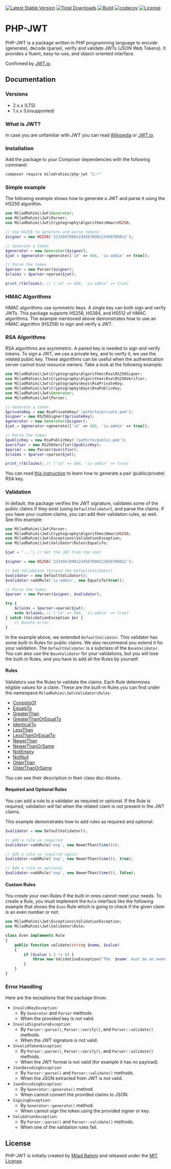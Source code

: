 [![Latest Stable Version](https://poser.pugx.org/miladrahimi/php-jwt/v/stable)](https://packagist.org/packages/miladrahimi/php-jwt)
[![Total Downloads](https://poser.pugx.org/miladrahimi/php-jwt/downloads)](https://packagist.org/packages/miladrahimi/php-jwt)
[![Build](https://github.com/miladrahimi/php-jwt/actions/workflows/ci.yml/badge.svg)](https://github.com/miladrahimi/php-jwt/actions/workflows/ci.yml)
[![codecov](https://codecov.io/gh/miladrahimi/php-jwt/graph/badge.svg?token=KctrYUweFd)](https://codecov.io/gh/miladrahimi/php-jwt)
[![License](https://poser.pugx.org/miladrahimi/php-jwt/license)](https://packagist.org/packages/miladrahimi/php-jwt)

# PHP-JWT

PHP-JWT is a package written in PHP programming language to encode (generate), decode (parse), verify and validate JWTs 
(JSON Web Tokens). It provides a fluent, easy-to-use, and object-oriented interface.

Confirmed by [JWT.io](https://jwt.io).

## Documentation

### Versions
* 2.x.x (LTS)
* 1.x.x (Unsupported)

### What is JWT?

In case you are unfamiliar with JWT you can read [Wikipedia](https://en.wikipedia.org/wiki/JSON_Web_Token) or 
[JWT.io](https://jwt.io).

### Installation

Add the package to your Composer dependencies with the following command:

```bash
composer require miladrahimi/php-jwt "2.*"
```

### Simple example

The following example shows how to generate a JWT and parse it using the *HS256* algorithm.

```php
use MiladRahimi\Jwt\Generator;
use MiladRahimi\Jwt\Parser;
use MiladRahimi\Jwt\Cryptography\Algorithms\Hmac\HS256;

// Use HS256 to generate and parse tokens
$signer = new HS256('12345678901234567890123456789012');

// Generate a token
$generator = new Generator($signer);
$jwt = $generator->generate(['id' => 666, 'is-admin' => true]);

// Parse the token
$parser = new Parser($signer);
$claims = $parser->parse($jwt);

print_r($claims); // ['id' => 666, 'is-admin' => true]
```

### HMAC Algorithms

HMAC algorithms use symmetric keys.
A single key can both sign and verify JWTs.
This package supports HS256, HS384, and HS512 of HMAC algorithms.
The example mentioned above demonstrates how to use an HMAC algorithm (HS256) to sign and verify a JWT.

### RSA Algorithms

RSA algorithms are asymmetric.
A paired key is needed to sign and verify tokens.
To sign a JWT, we use a private key, and to verify it, we use the related public key.
These algorithms can be useful when the authentication server cannot trust resource owners.
Take a look at the following example:

```php
use MiladRahimi\Jwt\Cryptography\Algorithms\Rsa\RS256Signer;
use MiladRahimi\Jwt\Cryptography\Algorithms\Rsa\RS256Verifier;
use MiladRahimi\Jwt\Cryptography\Keys\RsaPrivateKey;
use MiladRahimi\Jwt\Cryptography\Keys\RsaPublicKey;
use MiladRahimi\Jwt\Generator;
use MiladRahimi\Jwt\Parser;

// Generate a token
$privateKey = new RsaPrivateKey('/path/to/private.pem');
$signer = new RS256Signer($privateKey);
$generator = new Generator($signer);
$jwt = $generator->generate(['id' => 666, 'is-admin' => true]);

// Parse the token
$publicKey = new RsaPublicKey('/path/to/public.pem');
$verifier = new RS256Verifier($publicKey);
$parser = new Parser($verifier);
$claims = $parser->parse($jwt);

print_r($claims); // ['id' => 666, 'is-admin' => true]
```

You can read [this instruction](https://en.wikibooks.org/wiki/Cryptography/Generate_a_keypair_using_OpenSSL)
to learn how to generate a pair (public/private) RSA key.

### Validation

In default, the package verifies the JWT signature, validates some of the public claims if they exist (using `DefaultValidator`), and parse the claims.
If you have your custom claims, you can add their validation rules, as well.
See this example:

```php
use MiladRahimi\Jwt\Parser;
use MiladRahimi\Jwt\Cryptography\Algorithms\Hmac\HS256;
use MiladRahimi\Jwt\Exceptions\ValidationException;
use MiladRahimi\Jwt\Validator\Rules\EqualsTo;

$jwt = '...'; // Get the JWT from the user

$signer = new HS256('12345678901234567890123456789012');

// Add Validation (Extend the DefaultValidator)
$validator = new DefaultValidator();
$validator->addRule('is-admin', new EqualsTo(true));

// Parse the token
$parser = new Parser($signer, $validator);

try {
    $claims = $parser->parse($jwt);
    echo $claims; // ['id' => 666, 'is-admin' => true]
} catch (ValidationException $e) {
    // Handle error.
}
```

In the example above, we extended `DefaultValidator`.
This validator has some built-in Rules for public claims.
We also recommend you extend it for your validation.
The `DefaultValidator` is a subclass of the `BaseValidator`.
You can also use the `BaseValidator` for your validations, but you will lose the built-in Rules, and you have to add all the Rules by yourself.

#### Rules

Validators use the Rules to validate the claims.
Each Rule determines eligible values for a claim.
These are the built-in Rules you can find under the namespace `MiladRahimi\Jwt\Validator\Rules`:

* [ConsistsOf](https://github.com/miladrahimi/php-jwt/blob/master/src/Validator/Rules/ConsistsOf.php)
* [EqualsTo](https://github.com/miladrahimi/php-jwt/blob/master/src/Validator/Rules/EqualsTo.php)
* [GreaterThan](https://github.com/miladrahimi/php-jwt/blob/master/src/Validator/Rules/GreaterThan.php)
* [GreaterThanOrEqualTo](https://github.com/miladrahimi/php-jwt/blob/master/src/Validator/Rules/GreaterThanOrEqualTo.php)
* [IdenticalTo](https://github.com/miladrahimi/php-jwt/blob/master/src/Validator/Rules/IdenticalTo.php)
* [LessThan](https://github.com/miladrahimi/php-jwt/blob/master/src/Validator/Rules/LessThan.php)
* [LessThanOrEqualTo](https://github.com/miladrahimi/php-jwt/blob/master/src/Validator/Rules/LessThanOrEqualTo.php)
* [NewerThan](https://github.com/miladrahimi/php-jwt/blob/master/src/Validator/Rules/NewerThan.php)
* [NewerThanOrSame](https://github.com/miladrahimi/php-jwt/blob/master/src/Validator/Rules/NewerThanOrSame.php)
* [NotEmpty](https://github.com/miladrahimi/php-jwt/blob/master/src/Validator/Rules/NotEmpty.php)
* [NotNull](https://github.com/miladrahimi/php-jwt/blob/master/src/Validator/Rules/NotNull.php)
* [OlderThan](https://github.com/miladrahimi/php-jwt/blob/master/src/Validator/Rules/OlderThan.php)
* [OlderThanOrSame](https://github.com/miladrahimi/php-jwt/blob/master/src/Validator/Rules/OlderThanOrSame.php)

You can see their description in their class doc-blocks.

#### Required and Optional Rules

You can add a rule to a validator as required or optional.
If the Rule is required, validation will fail when the related claim is not present in the JWT claims.

This example demonstrates how to add rules as required and optional:

```php
$validator = new DefaultValidator();

// Add a rule as required
$validator->addRule('exp', new NewerThan(time()));

// Add a rule as required again!
$validator->addRule('exp', new NewerThan(time()), true);

// Add a rule as optional
$validator->addRule('exp', new NewerThan(time()), false);
```

#### Custom Rules

You create your own Rules if the built-in ones cannot meet your needs.
To create a Rule, you must implement the `Rule` interface like the following example that shows the `Even` Rule which is going to check if the given claim is an even number or not:

```php
use MiladRahimi\Jwt\Exceptions\ValidationException;
use MiladRahimi\Jwt\Validator\Rule;

class Even implements Rule
{
    public function validate(string $name, $value)
    {
        if ($value % 2 != 0) {
            throw new ValidationException("The `$name` must be an even number.");
        }
    }
}
```

### Error Handling

Here are the exceptions that the package throw:
* `InvalidKeyException`:
  * By `Generator` and `Parser` methods.
  * When the provided key is not valid.
* `InvalidSignatureException`:
  * By `Parser::parse()`, `Parser::verify()`, and `Parser::validate()` methods.
  * When the JWT signature is not valid.
* `InvalidTokenException`:
  * By `Parser::parse()`, `Parser::verify()`, and `Parser::validate()` methods.
  * When the JWT format is not valid (for example it has no payload).
* `JsonDecodingException`:
  * By `Parser::parse()` and `Parser::validate()` methods.
  * When the JSON extracted from JWT is not valid.
* `JsonEncodingException`:
  * By `Generator::generate()` method.
  * When cannot convert the provided claims to JSON.
* `SigningException`:
  * By `Generator::generate()` method.
  * When cannot sign the token using the provided signer or key.
* `ValidationException`:
  * By `Parser::parse()` and `Parser::validate()` methods.
  * When one of the validation rules fail.

## License
PHP-JWT is initially created by [Milad Rahimi](http://miladrahimi.com)
and released under the [MIT License](http://opensource.org/licenses/mit-license.php).
